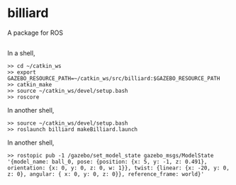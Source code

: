 # billiard   
A package for ROS  

##
In a shell,
```
>> cd ~/catkin_ws
>> export GAZEBO_RESOURCE_PATH=~/catkin_ws/src/billiard:$GAZEBO_RESOURCE_PATH
>> catkin_make
>> source ~/catkin_ws/devel/setup.bash
>> roscore
```
In another shell,
```
>> source ~/catkin_ws/devel/setup.bash
>> roslaunch billiard makeBilliard.launch
```
In another shell,
```
>> rostopic pub -1 /gazebo/set_model_state gazebo_msgs/ModelState '{model_name: ball_0, pose: {position: {x: 5, y: -1, z: 0.491}, orientation: {x: 0, y: 0, z: 0, w: 1}}, twist: {linear: {x: -20, y: 0, z: 0}, angular: { x: 0, y: 0, z: 0}}, reference_frame: world}'
```
